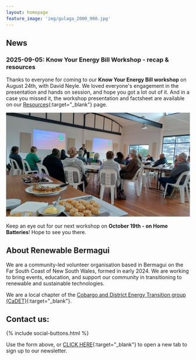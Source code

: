 ```yaml
---
layout: homepage
feature_image: 'img/gulaga_2000_900.jpg'
---
```

## News
### 2025-09-05: Know Your Energy Bill Workshop - recap & resources

Thanks to everyone for coming to our <b>Know Your Energy Bill workshop</b> on August 24th, with David Neyle. We loved everyone's engagement in the presentation and hands on session, and hope you got a lot out of it. And in a case you missed it, the workshop presentation and factsheet are available on our [Resources](/resources){:target="_blank"} page.

<img src="img/wshop1_fullview.jpg" alt="Know Your Energy Bill workshop and delicious Honorbread catering">

Keep an eye out for our next workshop on <b>October 19th - on Home Batteries</b>! Hope to see you there.

## About Renewable Bermagui

We are a community-led volunteer organisation based in Bermagui on the Far South Coast of New South Wales, formed in early 2024. We are working to bring events, education, and support our community in transitioning to renewable and sustainable technologies.

We are a local chapter of the [Cobargo and District Energy Transition group (CaDET)](https://renewablecobargo.com){:target="_blank"}.

## Contact us:

{% include social-buttons.html %}

<div style="text-align: left" class="sender-form-field" data-sender-form-id="egvljd"></div>

Use the form above, or [CLICK HERE](https://stats.sender.net/forms/egvljd/view){:target="_blank"} to open a new tab to sign up to our newsletter.

